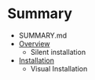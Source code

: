 # Summary

* SUMMARY.md
* [Overview](overview.md)
   * Silent installation
* [Installation](installation.md)
   * Visual Installation

